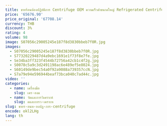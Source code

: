 ```yaml
---
title: ขายร้อนห้องปฏิบัติการ Centrifuge OEM ความเร็วต่ําขนาดใหญ่ Refrigerated Centrifuge 5000RPM 4x750ml สําหรับทางการแพทย์
price: '65676.90'
price_original: '67708.14'
currency: THB
discount: 3%
rating: 4
volume: 98
image: S07056c29005245e187f8d3830bbeb7f0R.jpg
images:
  - S07056c29005245e187f8d3830bbeb7f0R.jpg
  - S77320229487d4a9ebc1691e1f73f8e7fe.jpg
  - Se34ba3ff323f4544b72756a42cb1c4f2g.jpg
  - S0078c5a9c3d2491198ac6e489ef5e8024.jpg
  - S60149de9bec54a0f92a9088a739357ccN.jpg
  - S7a79e94e596944beaf73bca040c7ad44c.jpg
video: ''
categories:
  - name: เครื่องมือ
    slug: เคร-องม
  - name: วัดและการวิเคราะห์
    slug: ดและการว-เคราะห
slug: ขายร-อนห-องปฏ-การ-centrifuge
encode: okl2LHg
lang: th
---
```

  